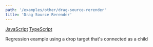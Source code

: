 ```yaml
---
path: '/examples/other/drag-source-rerender'
title: 'Drag Source Rerender'
---
```


[JavaScript](https://codesandbox.io/s/github/react-dnd/react-dnd/tree/gh-pages/examples_js/06-other/drag-source-rerender)
[TypeScript](https://github.com/react-dnd/react-dnd/tree/master/packages/examples/src/06-other/drag-source-rerender)

Regression example using a drop target that's connected as a child

<other-drag-source-rerender></other-drag-source-rerender>
